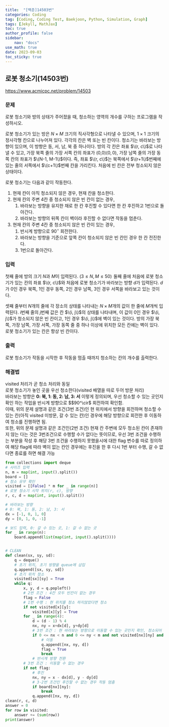 ```yaml
---
title:  "[백준]14503번"
categories: Coding
tag: [Coding, Coding Test, Baekjoon, Python, Simulation, Graph]
tags: [Jekyll, MathJax]
toc: true
author_profile: false
sidebar:
    nav: "docs"
use_math: true
date: 2023-09-03
toc_sticky: true
---
```


## 로봇 청소기(14503번)

<https://www.acmicpc.net/problem/14503>

### 문제

로봇 청소기와 방의 상태가 주어졌을 때, 청소하는 영역의 개수를 구하는 프로그램을 작성하시오.

로봇 청소기가 있는 방은 $N \times M$ 크기의 직사각형으로 나타낼 수 있으며, $1 \times 1$ 크기의 정사각형 칸으로 나누어져 있다. 각각의 칸은 벽 또는 빈 칸이다. 청소기는 바라보는 방향이 있으며, 이 방향은 동, 서, 남, 북 중 하나이다. 방의 각 칸은 좌표 $\(r, c\)$로 나타낼 수 있고, 가장 북쪽 줄의 가장 서쪽 칸의 좌표가 (0,0)$(0, 0)$, 가장 남쪽 줄의 가장 동쪽 칸의 좌표가 $\(N-1, M-1\)$이다. 즉, 좌표 $\(r, c\)$는 북쪽에서 $\(r+1\)$번째에 있는 줄의 서쪽에서 $\(c+1\)$번째 칸을 가리킨다. 처음에 빈 칸은 전부 청소되지 않은 상태이다.

로봇 청소기는 다음과 같이 작동한다.

1. 현재 칸이 아직 청소되지 않은 경우, 현재 칸을 청소한다.
2. 현재 칸의 주변 4칸 중 청소되지 않은 빈 칸이 없는 경우,
   1. 바라보는 방향을 유지한 채로 한 칸 후진할 수 있다면 한 칸 후진하고 1번으로 돌아간다.
   2. 바라보는 방향의 뒤쪽 칸이 벽이라 후진할 수 없다면 작동을 멈춘다.
3. 현재 칸의 주변 4칸 중 청소되지 않은 빈 칸이 있는 경우,
   1. 반시계 방향으로 $90^\circ$ 회전한다.
   2. 바라보는 방향을 기준으로 앞쪽 칸이 청소되지 않은 빈 칸인 경우 한 칸 전진한다.
   3. 1번으로 돌아간다.

### 입력

첫째 줄에 방의 크기 $N$과 $M$이 입력된다. $(3 \le N, M \le 50)$  둘째 줄에 처음에 로봇 청소기가 있는 칸의 좌표 $\(r, c\)$와 처음에 로봇 청소기가 바라보는 방향 $d$가 입력된다. $d$가 $0$인 경우 북쪽, $1$인 경우 동쪽, $2$인 경우 남쪽, $3$인 경우 서쪽을 바라보고 있는 것이다.

셋째 줄부터 $N$개의 줄에 각 장소의 상태를 나타내는 $N \times M$개의 값이 한 줄에 $M$개씩 입력된다. $i$번째 줄의 $j$번째 값은 칸 $\(i, j\)$의 상태를 나타내며, 이 값이 $0$인 경우 $\(i, j\)$가 청소되지 않은 빈 칸이고, $1$인 경우 $\(i, j\)$에 벽이 있는 것이다. 방의 가장 북쪽, 가장 남쪽, 가장 서쪽, 가장 동쪽 줄 중 하나 이상에 위치한 모든 칸에는 벽이 있다. 로봇 청소기가 있는 칸은 항상 빈 칸이다.

### 출력

로봇 청소기가 작동을 시작한 후 작동을 멈출 때까지 청소하는 칸의 개수를 출력한다.

### 해결법

visited 처리가 곧 청소 처리와 동일   
로봇 청소기가 놓인 곳을 우선 청소한다(visited 배열을 따로 두어 방문 처리)   
바라보는 방향은 **0: 북, 1: 동, 2: 남, 3: 서** 이렇게 정의되며, 우선 청소할 수 있는 곳인지 확인 하는 작업을 반시계 방향으로 $$90^\cir$ 회전하여 확인함.    
이때, 위의 문제 설명과 같은 조건(3번 조건)인 현 위치에서 방향을 회전하며 청소할 수 있는 칸(아직 visited 미방문, 갈 수 있는 칸)인 경우에 해당 방향으로 회전한 후 이동하여 청소를 진행하면 됨.   
또한, 위의 문제 설명과 같은 조건인(2번 조건) 현재 칸 주변에 모두 청소된 칸이 존재하지 않는 다는 것은 3번조건으로 수행할 수가 없다는 뜻이므로, 우선 3번 조건을 수행하는 부분을 작성 후 해당 3번 조건을 수행하지 못했을시에 대한 flag 변수를 따로 정의하여 해당 flag에 따라 벽이 없는 칸인 경우에는 후진을 한 후 다시 1번 부터 수행, 갈 수 없다면 종료를 하면 해결 가능   

```python
from collections import deque
# 사이즈 입력
n, m = map(int, input().split())
board = []
# 청소 유무 확인
visited = [[False] * m for _ in range(n)]
# 로봇 청소기 시작 위치(r, c), 방향
r, c, d = map(int, input().split())

# 바라보는 방향
# 0: 북, 1: 동, 2: 남, 3: 서
dx = [-1, 0, 1, 0]
dy = [0, 1, 0, -1]

# 보드 입력, 0: 갈 수 있는 곳, 1: 갈 수 없는 곳
for _ in range(n):
    board.append(list(map(int, input().split())))


# CLEAN
def clean(sx, sy, sd):
    q = deque()
    # 초기 위치, 초기 방향을 queue에 삽입
    q.append([sx, sy, sd])
    # 초기 위치 청소
    visited[sx][sy] = True
    while q:
        x, y, d = q.popleft()
        # 2번 조건 : 4칸 모두 빈칸이 없는 경우
        flag = False
        # 1번 수행 : 현 위치를 청소 하지않았다면 청소
        if not visited[x][y]:
            visited[x][y] = True
        for _ in range(4):
            d = (d - 1) % 4
            nx, ny = x+dx[d], y+dy[d]
            # 3번 조건 : 현 바라보는 방향으로 이동할 수 있는 곳인지 확인, 청소되어 있지 않은 경우, 벽(빈칸)이 아닌경우
            if 0 <= nx < n and 0 <= ny < m and not visited[nx][ny] and board[nx][ny] == 0:
                # 이동
                q.append([nx, ny, d])
                flag = True
                break
            # 반시계 방향 전환
        # 3번 조건 : 이동할 수 없는 경우
        if not flag:
            # 후진
            nx, ny = x - dx[d], y - dy[d]
            # 3-2번 조건인 후진할 수 없는 경우 작동 멈춤
            if board[nx][ny]:
                break
            q.append([nx, ny, d])
clean(r, c, d)
answer = 0
for row in visited:
    answer += (sum(row))
print(answer)
```

